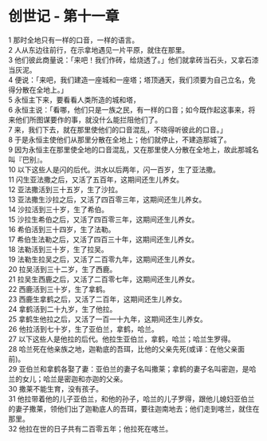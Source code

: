 # 创世记 - 第十一章
  
 1 那时全地只有一样的口音，一样的语言。  
 2 人从东边往前行，在示拿地遇见一片平原，就住在那里。  
 3 他们彼此商量说：「来吧！我们作砖，给烧透了。」他们就拿砖当石头，又拿石漆当灰泥。  
 4 便说：「来吧，我们建造一座城和一座塔；塔顶通天，我们须要为自己立名，免得分散在全地上。」  
 5 永恒主下来，要看看人类所造的城和塔，  
 6 永恒主说：「看哪，他们只是一族之民，有一样的口音；如今既作起这事来，将来他们所图谋要作的事，就没什么能拦阻他们了。  
 7 来，我们下去，就在那里使他们的口音混乱，不晓得听彼此的口音。」  
 8 于是永恒主使他们从那里分散在全地上；他们就停止，不建造那城了。  
 9 因为永恒主在那里使全地的口音混乱，又在那里使人分散在全地上，故此那城名叫『巴别』。  
 10 以下这些人是闪的后代。洪水以后两年，闪一百岁，生了亚法撒。  
 11 闪生亚法撒之后，又活了五百年，这期间还生儿养女。  
 12 亚法撒活到三十五岁，生了沙拉。  
 13 亚法撒生沙拉之后，又活了四百零三年，这期间还生儿养女。  
 14 沙拉活到三十岁，生了希伯。  
 15 沙拉生希伯之后，又活了四百零三年，这期间还生儿养女。  
 16 希伯活到三十四岁，生了法勒。  
 17 希伯生法勒之后，又活了四百三十年，这期间还生儿养女。  
 18 法勒活到三十岁，生了拉吴。  
 19 法勒生拉吴之后，又活了二百零九年，这期间还生儿养女。  
 20 拉吴活到三十二岁，生了西鹿。  
 21 拉吴生西鹿之后，又活了二百零七年，这期间还生儿养女。  
 22 西鹿活到三十岁，生了拿鹤。  
 23 西鹿生拿鹤之后，又活了二百年，这期间还生儿养女。  
 24 拿鹤活到二十九岁，生了他拉。  
 25 拿鹤生他拉之后，又活了一百一十九年，这期间还生儿养女。  
 26 他拉活到七十岁，生了亚伯兰，拿鹤，哈兰。  
 27 以下这些人是他拉的后代。他拉生亚伯兰，拿鹤，哈兰；哈兰生罗得。  
 28 哈兰死在他亲族之地，迦勒底的吾珥，比他的父亲先死(或译：在他父亲面前)。  
 29 亚伯兰和拿鹤各娶了妻：亚伯兰的妻子名叫撒莱；拿鹤的妻子名叫密迦，是哈兰的女儿；哈兰是密迦和亦迦的父亲。  
 30 撒莱不能生育，没有孩子。  
 31 他拉带着他的儿子亚伯兰，和他的孙子，哈兰的儿子罗得，跟他儿媳妇亚伯兰的妻子撒莱，领他们出了迦勒底人的吾珥，要往迦南地去；他们走到喀兰，就住在那里。  
 32 他拉在世的日子共有二百零五年；他拉死在喀兰。